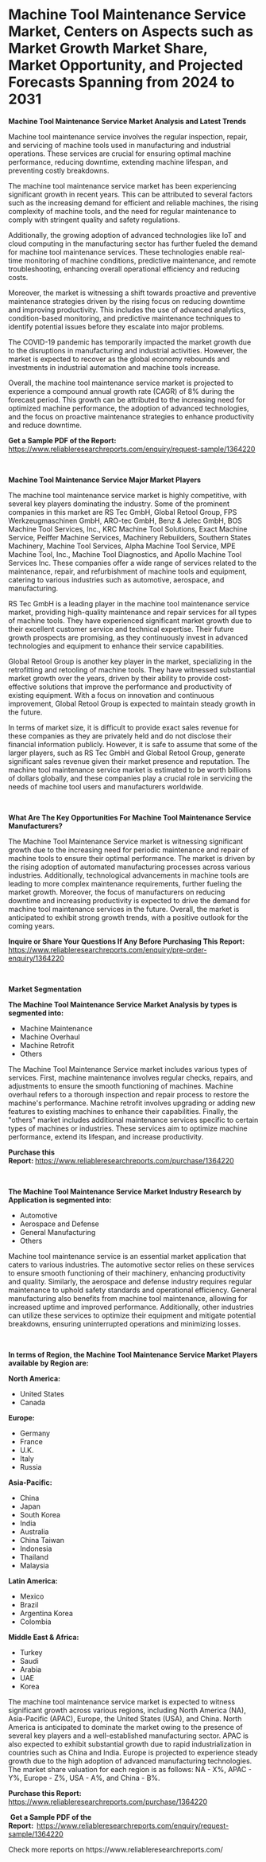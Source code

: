 <p><h1>Machine Tool Maintenance Service Market, Centers on Aspects such as Market Growth Market Share, Market Opportunity, and Projected Forecasts Spanning from 2024 to 2031</h1></p><p><strong>Machine Tool Maintenance Service Market Analysis and Latest Trends</strong></p>
<p><p>Machine tool maintenance service involves the regular inspection, repair, and servicing of machine tools used in manufacturing and industrial operations. These services are crucial for ensuring optimal machine performance, reducing downtime, extending machine lifespan, and preventing costly breakdowns.</p><p>The machine tool maintenance service market has been experiencing significant growth in recent years. This can be attributed to several factors such as the increasing demand for efficient and reliable machines, the rising complexity of machine tools, and the need for regular maintenance to comply with stringent quality and safety regulations.</p><p>Additionally, the growing adoption of advanced technologies like IoT and cloud computing in the manufacturing sector has further fueled the demand for machine tool maintenance services. These technologies enable real-time monitoring of machine conditions, predictive maintenance, and remote troubleshooting, enhancing overall operational efficiency and reducing costs.</p><p>Moreover, the market is witnessing a shift towards proactive and preventive maintenance strategies driven by the rising focus on reducing downtime and improving productivity. This includes the use of advanced analytics, condition-based monitoring, and predictive maintenance techniques to identify potential issues before they escalate into major problems.</p><p>The COVID-19 pandemic has temporarily impacted the market growth due to the disruptions in manufacturing and industrial activities. However, the market is expected to recover as the global economy rebounds and investments in industrial automation and machine tools increase.</p><p>Overall, the machine tool maintenance service market is projected to experience a compound annual growth rate (CAGR) of 8% during the forecast period. This growth can be attributed to the increasing need for optimized machine performance, the adoption of advanced technologies, and the focus on proactive maintenance strategies to enhance productivity and reduce downtime.</p></p>
<p><strong>Get a Sample PDF of the Report:&nbsp;</strong> <a href="https://www.reliableresearchreports.com/enquiry/request-sample/1364220">https://www.reliableresearchreports.com/enquiry/request-sample/1364220</a></p>
<p>&nbsp;</p>
<p><strong>Machine Tool Maintenance Service Major Market Players</strong></p>
<p><p>The machine tool maintenance service market is highly competitive, with several key players dominating the industry. Some of the prominent companies in this market are RS Tec GmbH, Global Retool Group, FPS Werkzeugmaschinen GmbH, ARO-tec GmbH, Benz & Jelec GmbH, BOS Machine Tool Services, Inc., KRC Machine Tool Solutions, Exact Machine Service, Peiffer Machine Services, Machinery Rebuilders, Southern States Machinery, Machine Tool Services, Alpha Machine Tool Service, MPE Machine Tool, Inc., Machine Tool Diagnostics, and Apollo Machine Tool Services Inc. These companies offer a wide range of services related to the maintenance, repair, and refurbishment of machine tools and equipment, catering to various industries such as automotive, aerospace, and manufacturing.</p><p>RS Tec GmbH is a leading player in the machine tool maintenance service market, providing high-quality maintenance and repair services for all types of machine tools. They have experienced significant market growth due to their excellent customer service and technical expertise. Their future growth prospects are promising, as they continuously invest in advanced technologies and equipment to enhance their service capabilities.</p><p>Global Retool Group is another key player in the market, specializing in the retrofitting and retooling of machine tools. They have witnessed substantial market growth over the years, driven by their ability to provide cost-effective solutions that improve the performance and productivity of existing equipment. With a focus on innovation and continuous improvement, Global Retool Group is expected to maintain steady growth in the future.</p><p>In terms of market size, it is difficult to provide exact sales revenue for these companies as they are privately held and do not disclose their financial information publicly. However, it is safe to assume that some of the larger players, such as RS Tec GmbH and Global Retool Group, generate significant sales revenue given their market presence and reputation. The machine tool maintenance service market is estimated to be worth billions of dollars globally, and these companies play a crucial role in servicing the needs of machine tool users and manufacturers worldwide.</p></p>
<p>&nbsp;</p>
<p><strong>What Are The Key Opportunities For Machine Tool Maintenance Service Manufacturers?</strong></p>
<p><p>The Machine Tool Maintenance Service market is witnessing significant growth due to the increasing need for periodic maintenance and repair of machine tools to ensure their optimal performance. The market is driven by the rising adoption of automated manufacturing processes across various industries. Additionally, technological advancements in machine tools are leading to more complex maintenance requirements, further fueling the market growth. Moreover, the focus of manufacturers on reducing downtime and increasing productivity is expected to drive the demand for machine tool maintenance services in the future. Overall, the market is anticipated to exhibit strong growth trends, with a positive outlook for the coming years.</p></p>
<p><strong>Inquire or Share Your Questions If Any Before Purchasing This Report:</strong> <a href="https://www.reliableresearchreports.com/enquiry/pre-order-enquiry/1364220">https://www.reliableresearchreports.com/enquiry/pre-order-enquiry/1364220</a></p>
<p>&nbsp;</p>
<p><strong>Market Segmentation</strong></p>
<p><strong>The Machine Tool Maintenance Service Market Analysis by types is segmented into:</strong></p>
<p><ul><li>Machine Maintenance</li><li>Machine Overhaul</li><li>Machine Retrofit</li><li>Others</li></ul></p>
<p><p>The Machine Tool Maintenance Service market includes various types of services. First, machine maintenance involves regular checks, repairs, and adjustments to ensure the smooth functioning of machines. Machine overhaul refers to a thorough inspection and repair process to restore the machine's performance. Machine retrofit involves upgrading or adding new features to existing machines to enhance their capabilities. Finally, the "others" market includes additional maintenance services specific to certain types of machines or industries. These services aim to optimize machine performance, extend its lifespan, and increase productivity.</p></p>
<p><strong>Purchase this Report:&nbsp;</strong><a href="https://www.reliableresearchreports.com/purchase/1364220">https://www.reliableresearchreports.com/purchase/1364220</a></p>
<p>&nbsp;</p>
<p><strong>The Machine Tool Maintenance Service Market Industry Research by Application is segmented into:</strong></p>
<p><ul><li>Automotive</li><li>Aerospace and Defense</li><li>General Manufacturing</li><li>Others</li></ul></p>
<p><p>Machine tool maintenance service is an essential market application that caters to various industries. The automotive sector relies on these services to ensure smooth functioning of their machinery, enhancing productivity and quality. Similarly, the aerospace and defense industry requires regular maintenance to uphold safety standards and operational efficiency. General manufacturing also benefits from machine tool maintenance, allowing for increased uptime and improved performance. Additionally, other industries can utilize these services to optimize their equipment and mitigate potential breakdowns, ensuring uninterrupted operations and minimizing losses.</p></p>
<p>&nbsp;</p>
<p><strong>In terms of Region, the Machine Tool Maintenance Service Market Players available by Region are:</strong></p>
<p>
    <p> <strong> North America: </strong>
        <ul>
            <li>United States</li>
            <li>Canada</li>
        </ul>
        </p> 
    <p> <strong> Europe: </strong>
        <ul>
            <li>Germany</li>
            <li>France</li>
            <li>U.K.</li>
            <li>Italy</li>
            <li>Russia</li>
        </ul>
        </p> 
    <p> <strong> Asia-Pacific: </strong>
        <ul>
            <li>China</li>
            <li>Japan</li>
            <li>South Korea</li>
            <li>India</li>
            <li>Australia</li>
            <li>China Taiwan</li>
            <li>Indonesia</li>
            <li>Thailand</li>
            <li>Malaysia</li>
        </ul>
        </p> 
    <p> <strong> Latin America: </strong>
        <ul>
            <li>Mexico</li>
            <li>Brazil</li>
            <li>Argentina Korea</li>
            <li>Colombia</li>
        </ul>
        </p> 
    <p> <strong> Middle East & Africa: </strong>
        <ul>
            <li>Turkey</li>
            <li>Saudi</li>
            <li>Arabia</li>
            <li>UAE</li>
            <li>Korea</li>
        </ul>
    </p>
    </p>
<p><p>The machine tool maintenance service market is expected to witness significant growth across various regions, including North America (NA), Asia-Pacific (APAC), Europe, the United States (USA), and China. North America is anticipated to dominate the market owing to the presence of several key players and a well-established manufacturing sector. APAC is also expected to exhibit substantial growth due to rapid industrialization in countries such as China and India. Europe is projected to experience steady growth due to the high adoption of advanced manufacturing technologies. The market share valuation for each region is as follows: NA - X%, APAC - Y%, Europe - Z%, USA - A%, and China - B%.</p></p>
<p><strong>Purchase this Report: </strong><a href="https://www.reliableresearchreports.com/purchase/1364220">https://www.reliableresearchreports.com/purchase/1364220</a></p>
<p>&nbsp;<strong>Get a Sample PDF of the Report:&nbsp;&nbsp;</strong><a href="https://www.reliableresearchreports.com/enquiry/request-sample/1364220">https://www.reliableresearchreports.com/enquiry/request-sample/1364220</a></p>
<p><strong></strong></p>
<p>Check more reports on https://www.reliableresearchreports.com/</p>